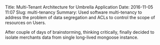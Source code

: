 Title: Multi-Tenant Architecture for Umbrella Application
Date: 2016-11-05 11:07
Slug: multi-tenancy
Summary: Used software multi-tenancy to address the problem of data segregation and ACLs to control the scope of resources on Users.

After couple of days of brainstorming, thinking critically, finally decided to isolate merchants data from single long-lived mongoose instance.
